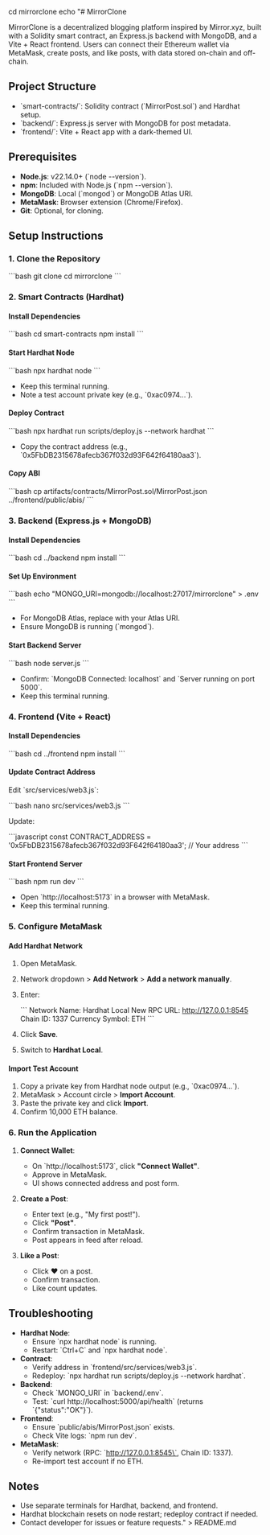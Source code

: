 cd mirrorclone
echo "# MirrorClone

MirrorClone is a decentralized blogging platform inspired by Mirror.xyz, built with a Solidity smart contract, an Express.js backend with MongoDB, and a Vite + React frontend. Users can connect their Ethereum wallet via MetaMask, create posts, and like posts, with data stored on-chain and off-chain.

## Project Structure

- \`smart-contracts/\`: Solidity contract (\`MirrorPost.sol\`) and Hardhat setup.
- \`backend/\`: Express.js server with MongoDB for post metadata.
- \`frontend/\`: Vite + React app with a dark-themed UI.

## Prerequisites

- **Node.js**: v22.14.0+ (\`node --version\`).
- **npm**: Included with Node.js (\`npm --version\`).
- **MongoDB**: Local (\`mongod\`) or MongoDB Atlas URI.
- **MetaMask**: Browser extension (Chrome/Firefox).
- **Git**: Optional, for cloning.

## Setup Instructions

### 1. Clone the Repository

\`\`\`bash
git clone <repository-url>
cd mirrorclone
\`\`\`

### 2. Smart Contracts (Hardhat)

#### Install Dependencies

\`\`\`bash
cd smart-contracts
npm install
\`\`\`

#### Start Hardhat Node

\`\`\`bash
npx hardhat node
\`\`\`

- Keep this terminal running.
- Note a test account private key (e.g., \`0xac0974...\`).

#### Deploy Contract

\`\`\`bash
npx hardhat run scripts/deploy.js --network hardhat
\`\`\`

- Copy the contract address (e.g., \`0x5FbDB2315678afecb367f032d93F642f64180aa3\`).

#### Copy ABI

\`\`\`bash
cp artifacts/contracts/MirrorPost.sol/MirrorPost.json ../frontend/public/abis/
\`\`\`

### 3. Backend (Express.js + MongoDB)

#### Install Dependencies

\`\`\`bash
cd ../backend
npm install
\`\`\`

#### Set Up Environment

\`\`\`bash
echo \"MONGO_URI=mongodb://localhost:27017/mirrorclone\" > .env
\`\`\`

- For MongoDB Atlas, replace with your Atlas URI.
- Ensure MongoDB is running (\`mongod\`).

#### Start Backend Server

\`\`\`bash
node server.js
\`\`\`

- Confirm: \`MongoDB Connected: localhost\` and \`Server running on port 5000\`.
- Keep this terminal running.

### 4. Frontend (Vite + React)

#### Install Dependencies

\`\`\`bash
cd ../frontend
npm install
\`\`\`

#### Update Contract Address

Edit \`src/services/web3.js\`:

\`\`\`bash
nano src/services/web3.js
\`\`\`

Update:

\`\`\`javascript
const CONTRACT_ADDRESS = '0x5FbDB2315678afecb367f032d93F642f64180aa3'; // Your address
\`\`\`

#### Start Frontend Server

\`\`\`bash
npm run dev
\`\`\`

- Open \`http://localhost:5173\` in a browser with MetaMask.
- Keep this terminal running.

### 5. Configure MetaMask

#### Add Hardhat Network

1. Open MetaMask.
2. Network dropdown > **Add Network** > **Add a network manually**.
3. Enter:

   \`\`\`
   Network Name: Hardhat Local
   New RPC URL: http://127.0.0.1:8545
   Chain ID: 1337
   Currency Symbol: ETH
   \`\`\`
4. Click **Save**.
5. Switch to **Hardhat Local**.

#### Import Test Account

1. Copy a private key from Hardhat node output (e.g., \`0xac0974...\`).
2. MetaMask > Account circle > **Import Account**.
3. Paste the private key and click **Import**.
4. Confirm 10,000 ETH balance.

### 6. Run the Application

1. **Connect Wallet**:
   - On \`http://localhost:5173\`, click **\"Connect Wallet\"**.
   - Approve in MetaMask.
   - UI shows connected address and post form.

2. **Create a Post**:
   - Enter text (e.g., \"My first post!\").
   - Click **\"Post\"**.
   - Confirm transaction in MetaMask.
   - Post appears in feed after reload.

3. **Like a Post**:
   - Click ❤️ on a post.
   - Confirm transaction.
   - Like count updates.

## Troubleshooting

- **Hardhat Node**:
  - Ensure \`npx hardhat node\` is running.
  - Restart: \`Ctrl+C\` and \`npx hardhat node\`.
- **Contract**:
  - Verify address in \`frontend/src/services/web3.js\`.
  - Redeploy: \`npx hardhat run scripts/deploy.js --network hardhat\`.
- **Backend**:
  - Check \`MONGO_URI\` in \`backend/.env\`.
  - Test: \`curl http://localhost:5000/api/health\` (returns \`{\"status\":\"OK\"}\`).
- **Frontend**:
  - Ensure \`public/abis/MirrorPost.json\` exists.
  - Check Vite logs: \`npm run dev\`.
- **MetaMask**:
  - Verify network (RPC: \`http://127.0.0.1:8545\`, Chain ID: 1337).
  - Re-import test account if no ETH.

## Notes

- Use separate terminals for Hardhat, backend, and frontend.
- Hardhat blockchain resets on node restart; redeploy contract if needed.
- Contact developer for issues or feature requests." > README.md